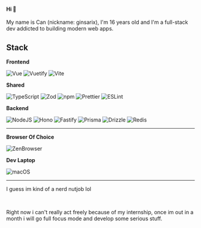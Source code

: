 #### Hi 👋 
My name is Can (nickname: ginsarix), I'm 16 years old and I'm a full-stack dev addicted to building modern web apps.
<br>

## Stack

**Frontend**
  
![Vue](https://img.shields.io/badge/-Vue?style=for-the-badge&logo=vue.js&label=Vue&labelColor=4FC08D&logoColor=white&color=%2300000000)
![Vuetify](https://img.shields.io/badge/-Vuetify?style=for-the-badge&logo=vuetify&label=Vuetify&labelColor=1867C0&logoColor=white&color=%2300000000)
![Vite](https://img.shields.io/badge/-Vite?style=for-the-badge&logo=vite&label=Vite&labelColor=646CFF&logoColor=white&color=%2300000000)


**Shared**

![TypeScript](https://img.shields.io/badge/-TypeScript?style=for-the-badge&logo=typescript&label=Typescript&labelColor=3178C6&logoColor=white&color=%2300000000)
![Zod](https://img.shields.io/badge/-Zod?style=for-the-badge&logo=zod&label=Zod&labelColor=3E67B1&logoColor=white&color=%2300000000)
![npm](https://img.shields.io/badge/-npm?style=for-the-badge&logo=npm&label=npm&labelColor=CB3837&logoColor=white&color=%2300000000)
![Prettier](https://img.shields.io/badge/-Prettier?style=for-the-badge&logo=prettier&label=Prettier&labelColor=F7B93E&logoColor=white&color=%2300000000)
![ESLint](https://img.shields.io/badge/-eslint?style=for-the-badge&logo=eslint&label=eslint&labelColor=4B32C3&logoColor=white&color=%2300000000)

  **Backend**

![NodeJS](https://img.shields.io/badge/-nodejs?style=for-the-badge&logo=node.js&label=Node.js&labelColor=5FA04E&logoColor=white&color=%2300000000)
![Hono](https://img.shields.io/badge/-hono?style=for-the-badge&logo=hono&label=Hono&labelColor=E36002&logoColor=white&color=%2300000000)
![Fastify](https://img.shields.io/badge/-fastify?style=for-the-badge&logo=fastify&label=Fastify&labelColor=000000&logoColor=white&color=%2300000000)
![Prisma](https://img.shields.io/badge/-prisma?style=for-the-badge&logo=prisma&label=Prisma&labelColor=2D3748&logoColor=white&color=%2300000000)
![Drizzle](https://img.shields.io/badge/-drizzle?style=for-the-badge&logo=drizzle&label=Drizzle&labelColor=000000&logoColor=white&color=%2300000000)
![Redis](https://img.shields.io/badge/-redis?style=for-the-badge&logo=redis&label=Redis&labelColor=FF4438&logoColor=white&color=%2300000000)

<hr>

**Browser Of Choice**

![ZenBrowser](https://img.shields.io/badge/-zenbrowser?style=for-the-badge&logo=zenbrowser&label=Zen&labelColor=F76F53&logoColor=white&color=%2300000000)


**Dev Laptop**

![macOS](https://img.shields.io/badge/-macos?style=for-the-badge&logo=apple&label=Macbook%20Air%20M3&labelColor=000000&logoColor=white&color=%2300000000)

<hr>

I guess im kind of a nerd nutjob lol

<br>

Right now i can't really act freely because of my internship, once im out in a month i will go full focus mode and develop some serious stuff.
